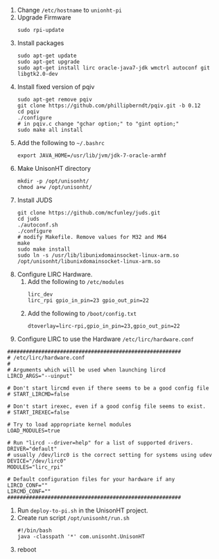 1. Change `/etc/hostname` to `unionht-pi`
1. Upgrade Firmware
    ```
    sudo rpi-update
    ```
1. Install packages
    ```
    sudo apt-get update
    sudo apt-get upgrade
    sudo apt-get install lirc oracle-java7-jdk wmctrl autoconf git libgtk2.0-dev
    ```
1. Install fixed version of pqiv
    ```
    sudo apt-get remove pqiv
    git clone https://github.com/phillipberndt/pqiv.git -b 0.12
    cd pqiv
    ./configure
    # in pqiv.c change "gchar option;" to "gint option;"
    sudo make all install
    ```
1. Add the following to `~/.bashrc`
    ```
    export JAVA_HOME=/usr/lib/jvm/jdk-7-oracle-armhf
    ```
1. Make UnisonHT directory
    ```
    mkdir -p /opt/unisonht/
    chmod a+w /opt/unisonht/
    ```
1. Install JUDS
    ```
    git clone https://github.com/mcfunley/juds.git
    cd juds
    ./autoconf.sh
    ./configure
    # modify Makefile. Remove values for M32 and M64
    make
    sudo make install
    sudo ln -s /usr/lib/libunixdomainsocket-linux-arm.so /opt/unisonht/libunixdomainsocket-linux-arm.so
    ```
1. Configure LIRC Hardware.
    1. Add the following to `/etc/modules`
        ```
        lirc_dev
        lirc_rpi gpio_in_pin=23 gpio_out_pin=22
        ```
    1. Add the following to `/boot/config.txt`
        ```
        dtoverlay=lirc-rpi,gpio_in_pin=23,gpio_out_pin=22
        ```
1. Configure LIRC to use the Hardware `/etc/lirc/hardware.conf`
```
########################################################
# /etc/lirc/hardware.conf
#
# Arguments which will be used when launching lircd
LIRCD_ARGS="--uinput"

# Don't start lircmd even if there seems to be a good config file
# START_LIRCMD=false

# Don't start irexec, even if a good config file seems to exist.
# START_IREXEC=false

# Try to load appropriate kernel modules
LOAD_MODULES=true

# Run "lircd --driver=help" for a list of supported drivers.
DRIVER="default"
# usually /dev/lirc0 is the correct setting for systems using udev
DEVICE="/dev/lirc0"
MODULES="lirc_rpi"

# Default configuration files for your hardware if any
LIRCD_CONF=""
LIRCMD_CONF=""
########################################################
```
1. Run `deploy-to-pi.sh` in the UnisonHT project.
1. Create run script `/opt/unisonht/run.sh`
    ```
    #!/bin/bash
    java -classpath '*' com.unisonht.UnisonHT
    ```
1. reboot
